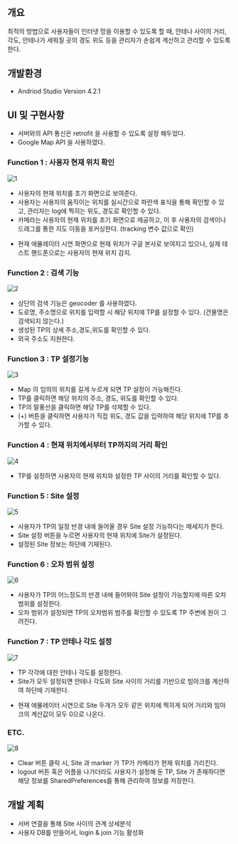 ## 개요

최적의 방법으로 사용자들이 인터넷 망을 이용할 수 있도록 할 때, 안테나 사이의 거리, 각도, 안테나가 세워질 곳의 경도 위도 등을 관리자가 손쉽게 계산하고 관리할 수 있도록 한다.

## 개발환경

- Andriod Studio Version 4.2.1

## UI 및 구현사항

- 서버와의 API 통신은 retrofit 을 사용할 수 있도록 설정 해두었다.
- Google Map API 을 사용하였다.

### Function 1 : 사용자 현재 위치 확인

![1](https://user-images.githubusercontent.com/70352603/133383184-cb999d51-8a00-48be-b8fc-a7c699a97e51.png)

- 사용자의 현재 위치를 초기 화면으로 보여준다.
- 사용자는 사용자의 움직이는 위치를 실시간으로 파란색 표식을 통해 확인할 수 있고, 관리자는 log에 찍히는 위도, 경도로 확인할 수 있다.
- 카메라는 사용자의 현재 위치를 초기 화면으로 제공하고, 이 후 사용자의 검색이나  드래그를 통한 지도 이동을 포커싱한다. (tracking 변수 값으로 확인)

* 현재 에뮬레이터 시연 화면으로 현재 위치가 구글 본사로 보여지고 있으나, 실제 테스트 핸드폰으로는 사용자의 현재 위치 감지.

### Function 2 : 검색 기능

![2](https://user-images.githubusercontent.com/70352603/133383190-0a6e4465-a757-42c4-9831-f78aa71983e4.png)

- 상단의 검색 기능은 geocoder 를 사용하였다.
- 도로명, 주소명으로 위치를 입력할 시 해당 위치에 TP를 설정할 수 있다. (건물명은 검색되지 않는다.)
- 생성된 TP의 상세 주소,경도,위도를 확인할 수 있다.
- 외국 주소도 지원한다.

### Function 3 : TP 설정기능

![3](https://user-images.githubusercontent.com/70352603/133383198-dbac9bf5-5fb7-42af-9415-e56e922c965b.png)

- Map 의 임의의 위치를 길게 누르게 되면 TP 설정이 가능해진다.
- TP를 클릭하면 해당 위치의 주소, 경도, 위도를 확인할 수 있다.
- TP의 말풍선을 클릭하면 해당 TP를 삭제할 수 있다.
- (+) 버튼을 클릭하면 사용자가 직접 위도, 경도 값을 입력하여 해당 위치에 TP를 추가할 수 있다.

### Function 4 : 현재 위치에서부터 TP까지의 거리 확인

![4](https://user-images.githubusercontent.com/70352603/133383208-87c243e8-569f-455d-ae55-77da5ab7f17f.png)

- TP를 설정하면 사용자의 현재 위치와 설정한 TP 사이의 거리를 확인할 수 있다.

### Function 5 : Site 설정

![5](https://user-images.githubusercontent.com/70352603/133383221-2e9f9848-848f-4e31-bdd0-399dca595f5a.png)

- 사용자가 TP의 일정 반경 내에 들어올 경우 Site 설정 가능하다는 메세지가 뜬다.
- Site 설정 버튼을 누르면 사용자의 현재 위치에 Site가 설정된다.
- 설정된 Site 정보는 하단에 기재된다.

### Function 6 : 오차 범위 설정

![6](https://user-images.githubusercontent.com/70352603/133383234-487ce023-7350-4d63-974c-b7cca1f2841c.png)

- 사용자가 TP의 어느정도의 반경 내에 들어와야 Site 설정이 가능할지에 따른 오차 범위를 설정한다.
- 오차 범위가 설정되면 TP의 오차범위 범주를 확인할 수 있도록 TP 주변에 원이 그려진다.

### Function 7 : TP 안테나 각도 설정

![7](https://user-images.githubusercontent.com/70352603/133383243-b7c4d0f6-0f08-4d2f-8c34-c8dbdba98edd.png)

- TP 각각에 대한 안테나 각도를 설정한다.
- Site가 모두 설정되면 안테나 각도와 Site 사이의 거리를 기반으로 빔아크를 계산하여 하단에 기재한다.

* 현재 에뮬레이터 시연으로 Site 두개가 모두 같은 위치에 찍히게 되어 거리와 빔아크의 계산값이 모두 0으로 나온다.

### ETC.

![8](https://user-images.githubusercontent.com/70352603/133383265-23bd1b23-1dd0-4669-907c-a3d98beed553.png)

- Clear 버튼 클릭 시, Site 과 marker 가 TP가 카메라가 현재 위치를 가리킨다.
- logout 버튼 혹은 어플을 나가더라도 사용자가 설정해 둔 TP, Site 가 존재하다면 해당 정보를 SharedPreferences를 통해 관리하여 정보를 저장한다.

## 개발 계획

- 서버 연결을 통해 Site 사이의 관계 상세분석
- 사용자 DB를 만들어서, login & join 기능 활성화
